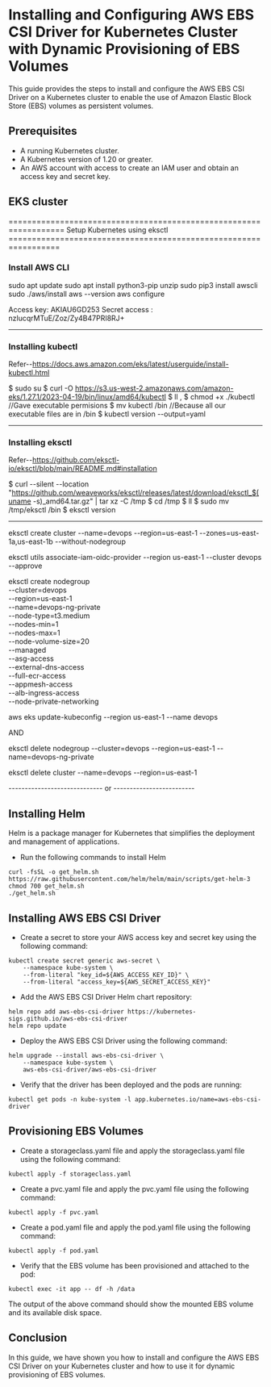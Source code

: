 # Installing and Configuring AWS EBS CSI Driver for Kubernetes Cluster with Dynamic Provisioning of EBS Volumes
This guide provides the steps to install and configure the AWS EBS CSI Driver on a Kubernetes cluster to enable the use of Amazon Elastic Block Store (EBS) volumes as persistent volumes.

## Prerequisites
- A running Kubernetes cluster.
- A Kubernetes version of 1.20 or greater.
- An AWS account with access to create an IAM user and obtain an access key and secret key.

## EKS cluster

================================================================== Setup Kubernetes using eksctl =================================================================
### Install AWS CLI

  sudo apt update
  sudo apt install python3-pip unzip
  sudo pip3 install awscli
  sudo ./aws/install
  aws --version
  aws configure

Access key: AKIAU6GD253
Secret access : nzlucqrMTuE/Zoz/Zy4B47PRI8RJ+

------------------------- 

### Installing kubectl

Refer--https://docs.aws.amazon.com/eks/latest/userguide/install-kubectl.html

$ sudo su
$ curl -O https://s3.us-west-2.amazonaws.com/amazon-eks/1.27.1/2023-04-19/bin/linux/amd64/kubectl
$ ll , $ chmod +x ./kubectl  //Gave executable permisions
$ mv kubectl /bin   //Because all our executable files are in /bin
$ kubectl version --output=yaml

-------------------------------------------

### Installing  eksctl
 
Refer--https://github.com/eksctl-io/eksctl/blob/main/README.md#installation

$ curl --silent --location "https://github.com/weaveworks/eksctl/releases/latest/download/eksctl_$(uname -s)_amd64.tar.gz" | tar xz -C /tmp
$ cd /tmp
$ ll
$ sudo mv /tmp/eksctl /bin
$ eksctl version

-------------------------------------------

eksctl create cluster --name=devops --region=us-east-1 --zones=us-east-1a,us-east-1b --without-nodegroup

eksctl utils associate-iam-oidc-provider --region us-east-1 --cluster devops --approve

eksctl create nodegroup \
  --cluster=devops \
  --region=us-east-1 \
  --name=devops-ng-private \
  --node-type=t3.medium \
  --nodes-min=1 \
  --nodes-max=1 \
  --node-volume-size=20 \
  --managed \
  --asg-access \
  --external-dns-access \
  --full-ecr-access \
  --appmesh-access \
  --alb-ingress-access \
  --node-private-networking
  
aws eks update-kubeconfig --region us-east-1 --name devops

AND

eksctl delete nodegroup --cluster=devops --region=us-east-1 --name=devops-ng-private

eksctl delete cluster --name=devops --region=us-east-1


----------------------------- or -------------------------

## Installing Helm
Helm is a package manager for Kubernetes that simplifies the deployment and management of applications.

- Run the following commands to install Helm
```
curl -fsSL -o get_helm.sh https://raw.githubusercontent.com/helm/helm/main/scripts/get-helm-3
chmod 700 get_helm.sh
./get_helm.sh
```

## Installing AWS EBS CSI Driver
- Create a secret to store your AWS access key and secret key using the following command:
```
kubectl create secret generic aws-secret \
    --namespace kube-system \
    --from-literal "key_id=${AWS_ACCESS_KEY_ID}" \
    --from-literal "access_key=${AWS_SECRET_ACCESS_KEY}"
```

- Add the AWS EBS CSI Driver Helm chart repository:
```
helm repo add aws-ebs-csi-driver https://kubernetes-sigs.github.io/aws-ebs-csi-driver
helm repo update
```

- Deploy the AWS EBS CSI Driver using the following command:
```
helm upgrade --install aws-ebs-csi-driver \
    --namespace kube-system \
    aws-ebs-csi-driver/aws-ebs-csi-driver
```

- Verify that the driver has been deployed and the pods are running:
```
kubectl get pods -n kube-system -l app.kubernetes.io/name=aws-ebs-csi-driver
```

## Provisioning EBS Volumes
- Create a storageclass.yaml file and apply the storageclass.yaml file using the following command:
```
kubectl apply -f storageclass.yaml
```

- Create a pvc.yaml file and apply the pvc.yaml file using the following command:
```
kubectl apply -f pvc.yaml
```

- Create a pod.yaml file and apply the pod.yaml file using the following command:
```
kubectl apply -f pod.yaml
```

- Verify that the EBS volume has been provisioned and attached to the pod:
```
kubectl exec -it app -- df -h /data
```
The output of the above command should show the mounted EBS volume and its available disk space.

## Conclusion
In this guide, we have shown you how to install and configure the AWS EBS CSI Driver on your Kubernetes cluster and how to use it for dynamic provisioning of EBS volumes.
